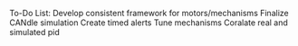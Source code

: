 To-Do List:
Develop consistent framework for motors/mechanisms
Finalize CANdle simulation
Create timed alerts
Tune mechanisms
Coralate real and simulated pid

